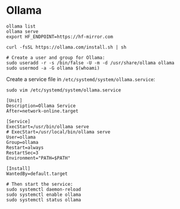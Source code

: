 # Ollama

```shell
ollama list
ollama serve
export HF_ENDPOINT=https://hf-mirror.com
```

```shell
curl -fsSL https://ollama.com/install.sh | sh
```

```shell
# Create a user and group for Ollama:
sudo useradd -r -s /bin/false -U -m -d /usr/share/ollama ollama
sudo usermod -a -G ollama $(whoami)
```

Create a service file in `/etc/systemd/system/ollama.service`:

```shell
sudo vim /etc/systemd/system/ollama.service
```

```shell
[Unit]
Description=Ollama Service
After=network-online.target

[Service]
ExecStart=/usr/bin/ollama serve
# ExecStart=/usr/local/bin/ollama serve
User=ollama
Group=ollama
Restart=always
RestartSec=3
Environment="PATH=$PATH"

[Install]
WantedBy=default.target
```

```shell
# Then start the service:
sudo systemctl daemon-reload
sudo systemctl enable ollama
sudo systemctl status ollama
```